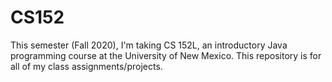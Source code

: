 # CS152

This semester (Fall 2020), I'm taking CS 152L, an introductory Java programming course at the University of New Mexico. This repository is for all of my class assignments/projects.
